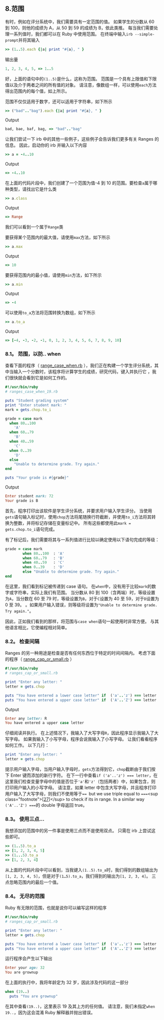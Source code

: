 ## 8.范围

有时，例如在评分系统中，我们需要具有一定范围的值。 如果学生的分数从 60 到 100，则他的成绩为 A，从 50 到 59 的成绩为 B，依此类推。 每当我们需要处理一系列值时，我们都可以在 Ruby 中使用范围。 在终端中输入`irb --simple-prompt`并将其输入

```rb
>> (1..5).each {|a| print "#{a}, " }
```

输出量

```rb
1, 2, 3, 4, 5, => 1..5
```

好，上面的语句中的`(1..5)`是什么，这称为范围。 范围是一个具有上限值和下限值以及介于两者之间的所有值的对象。 请注意，像数组一样，可以使用`each`方法得出范围内的每个值，如上所示。

范围不仅仅适用于数字，还可以适用于字符串，如下所示

```rb
>> ("bad".."bag").each {|a| print "#{a}, " }
```

Output

```rb
bad, bae, baf, bag, => "bad".."bag"
```

让我们尝试一下 irb 中的其他一些例子，这些例子会告诉我们更多有关 Ranges 的信息。 因此，启动你的 irb 并输入以下内容

```rb
>> a = -4..10
```

Output

```rb
=> -4..10
```

在上面的代码片段中，我们创建了一个范围为值-4 到 10 的范围。要检查`a`属于哪种类型，请找出它是什么类

```rb
>> a.class
```

Output

```rb
=> Range
```

我们可以看到一个属于`Range`类

要获得某个范围内的最大值，请使用`max`方法，如下所示

```rb
>> a.max
```

Output

```rb
=> 10
```

要获得范围内的最小值，请使用`min`方法，如下所示

```rb
>> a.min
```

Output

```rb
=> -4
```

可以使用`to_a`方法将范围转换为数组，如下所示

```rb
>> a.to_a
```

Output

```rb
=> [-4, -3, -2, -1, 0, 1, 2, 3, 4, 5, 6, 7, 8, 9, 10]
```

### 8.1。 范围，以防.. when

查看下面的程序（ [range_case_when.rb](code/ranges_case_when.rb) ），我们正在构建一个学生评分系统，其中当输入一个分数时，该程序将计算学生的成绩，研究代码，键入并执行它 ，我们很快就会看到它是如何工作的。

```rb
#!/usr/bin/ruby
# ranges_case_when_19.rb

puts "Student grading system"
print "Enter student mark: "
mark = gets.chop.to_i

grade = case mark
  when 80..100
    'A'
  when 60..79
    'B'
  when 40..59
    'C'
  when 0..39
    'D'
  else
    "Unable to determine grade. Try again."
end

puts "Your grade is #{grade}"
```

Output

```rb
Enter student mark: 72
Your grade is B
```

首先，程序打印出该软件是学生评分系统，并要求用户输入学生评分。 当使用`gets`语句输入标记时，使用`chop`方法将尾随换行符截断，并使用`to_i`方法将其转换为整数，并将标记存储在变量标记中。 所有这些都使用此`mark = gets.chop.to_i`语句完成。

有了标记后，我们需要将其与一系列值进行比较以确定使用以下语句完成的等级：

```rb
grade = case mark
        when 80..100  : 'A'
        when 60..79   : 'B'
        when 40..59   : 'C'
        when 0..39    : 'D'
        else "Unable to determine grade. Try again."
end
```

在这里，我们看到标记被传递到 case 语句。 在`when`中，没有用于比较`mark`的数字或字符串，实际上我们有范围。 当分数从 80 到 100（含两端）时，等级设置为`A`，当分数在 60 至 79 时，等级设置为`B`，对于`C`设置为 40 至 59，对于`D`设置为 0 至 39。 。如果用户输入错误，则等级将设置为`"Unable to determine grade. Try again."`。

因此，正如我们看到的那样，将范围与`case when`语句一起使用时非常方便。 与其他语言相比，它使编程相对简单。

### 8.2。 检查间隔

Ranges 的另一种用途是检查是否有任何东西位于特定的时间间隔内。 考虑下面的程序（ [range_cap_or_small.rb](code/ranges_cap_or_small.rb) ）

```rb
#!/usr/bin/ruby
# ranges_cap_or_small.rb

print "Enter any letter: "
letter = gets.chop

puts "You have entered a lower case letter" if  ('a'..'z') === letter
puts "You have entered a upper case letter" if  ('A'..'Z') === letter
```

Output

```rb
Enter any letter: R
You have entered a upper case letter
```

仔细阅读并执行。 在上述情况下，我输入了大写字母`R`，因此程序显示我输入了大写字母。 如果我输入了小写字母，程序会说我输入了小写字母。 让我们看看程序如何工作。 以下几行：

```rb
print "Enter any letter: "
letter = gets.chop
```

提示用户输入字母，当用户输入字母时，`gets`方法得到它，`chop`截断由于我们按下 Enter 键而添加的新行字符。 在下一行中查看`if ('a'..'z') === letter`，在这里我们检查变量字母中的值是否位于`'a'`和`'z'`（包括两者）中，如果包含，则打印用户输入的小写字母。 请注意，如果 letter 中包含大写字母，并且程序打印用户输入了大写字母，则我们不使用等于`== `but we use triple equal to `===`&lt;sup class="footnote"&gt;[[27](#_footnotedef_27 "View footnote.")]&lt;/sup&gt; to check if its in range. In a similar way `('A'..'Z') ===`的 double 字母返回 true。

### 8.3。 使用三点...

我想添加的范围中的另一件事是使用三点而不是使用双点。 只需在 irb 上尝试这些即可。

```rb
>> (1..5).to_a
=> [1, 2, 3, 4, 5]
>> (1...5).to_a
=> [1, 2, 3, 4]
```

从上面的代码片段中可以看到，当我键入`(1..5).to_a`时，我们得到的数组输出为`[1, 2, 3, 4, 5]`，但是对于`(1…​5).to_a`，我们得到的输出为`[1, 2, 3, 4]`。 三点忽略范围内的最后一个值。

### 8.4。 无尽的范围

Ruby 有无限的范围，也就是说你可以编写这样的程序

```rb
#!/usr/bin/ruby
# ranges_cap_or_small.rb

print "Enter any letter: "
letter = gets.chop

puts "You have entered a lower case letter" if  ('a'..'z') === letter
puts "You have entered a upper case letter" if  ('A'..'Z') === letter
```

运行程序会产生以下输出

```rb
Enter your age: 32
You are grownup
```

在上面的执行中，我将年龄定为 32 岁，因此涉及代码的这一部分

```rb
when (19..)
  puts "You are grownup"
```

在其中查看`(19..)`，这里表示 19 及其上方的任何值。 请注意，我们未指定`when 19..`，因为这会混淆 Ruby 解释器并抛出错误。